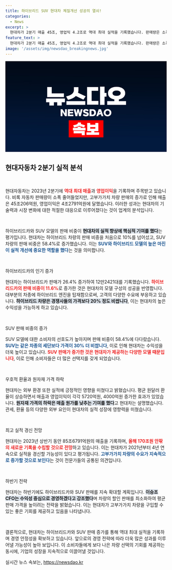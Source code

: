 ```yaml
---
title: 하이브리드 SUV 현대차 체질개선 성공의 열쇠!
categories:
  - News
excerpt: >
  현대차가 2분기 매출 45조, 영업익 4.2조로 역대 최대 실적을 기록했습니다. 판매량은 소폭 감소했지만, 하이브리드와 SUV 고부가가치 차량 판매 증가가 주요 요인으로 분석됩니다. 하반기에도 지속적인 실적 상승이 기대됩니다!
feature_text: >
  현대차가 2분기 매출 45조, 영업익 4.2조로 역대 최대 실적을 기록했습니다. 판매량은 소폭 감소했지만, 하이브리드와 SUV 고부가가치 차량 판매 증가가 주요 요인으로 분석됩니다. 하반기에도 지속적인 실적 상승이 기대됩니다!
image: '/assets/img/newsdao_breakingnews.jpg'
---
```


<p><img src="/assets/img/newsdao_breakingnews.jpg" alt="ontimetimes 속보" /></p>

<h2 data-ke-size="size26">현대자동차 2분기 실적 분석</h2>

<p data-ke-size="size16">&nbsp;</p>

<p>현대자동차는 2023년 2분기에 <b><span style="color: #ee2323;">역대 최대 매출</span></b>과 <b><span style="color: #ee2323;">영업이익</span></b>을 기록하며 주목받고 있습니다. 비록 자동차 판매량이 소폭 줄어들었지만, 고부가가치 차량 판매의 증가로 인해 매출은 45조206억원, 영업이익은 4조2791억원에 달했습니다. 이러한 성과는 현대차의 기술력과 시장 변화에 대한 적절한 대응으로 이루어졌다는 것이 업계의 분석입니다.</p>

<p data-ke-size="size16">&nbsp;</p>

<p>하이브리드카와 SUV 모델의 판매 비중이 <b><span style="background-color: #21538527;">현대차의 실적 향상에 핵심적 기여를 했다</span></b>는 평가입니다. 현대차는 하이브리드 차량의 판매 비중을 처음으로 10%를 넘어섰고, SUV 차량의 판매 비중은 58.4%로 증가했습니다. 이는 <b><span style="color: #1a5490;">SUV와 하이브리드 모델의 높은 마진이 실적 개선에 중요한 역할을 했다</span></b>는 것을 의미합니다.</p>

<p data-ke-size="size16">&nbsp;</p>

<p>하이브리드카의 인기 증가</p>

<p>현대차는 하이브리드카 판매가 26.4% 증가하여 12만2421대를 기록했습니다. <b><span style="color: #ee2323;">하이브리드카의 판매 비중이 11.6%</span></b>로 증가한 것은 현대차의 모델 구성의 성공을 반영합니다. 대부분의 차종에 하이브리드 엔진을 탑재함으로써, 고객의 다양한 수요에 부응하고 있습니다. <b><span style="background-color: #21538527;">하이브리드 차량은 경쟁사들의 가격보다 20% 정도 비쌉니다</span></b>, 이는 현대차의 높은 수익성을 가능하게 하고 있습니다.</p>

<p data-ke-size="size16">&nbsp;</p>

<p>SUV 판매 비중의 증가</p>

<p>SUV 모델에 대한 소비자의 선호도가 높아지며 판매 비중이 58.4%에 다다랐습니다. <b><span style="color: #1a5490;">SUV는 같은 차종의 세단보다 가격이 30% 더 비쌉니다</span></b>, 이로 인해 현대차는 수익성을 더욱 높이고 있습니다. <b><span style="color: #ee2323;">SUV 판매가 증가한 것은 현대차가 제공하는 다양한 모델 때문입니다</span></b>, 이로 인해 소비자들은 더 많은 선택지를 갖게 되었습니다.</p>

<p data-ke-size="size16">&nbsp;</p>

<p>우호적 환율과 원자재 가격 하락</p>

<p>현대차는 외부 환경 또한 실적에 긍정적인 영향을 미쳤다고 밝혔습니다. 평균 원달러 환율이 상승하면서 매출과 영업이익이 각각 5720억원, 4000억원 증가한 효과가 있었습니다. <b><span style="background-color: #21538527;">원자재 가격의 하락은 매출 원가를 낮추는 기여를 했다</span></b>고 현대차는 설명했습니다. 관세, 환율 등의 다양한 외부 요인이 현대차의 실적 성장에 영향력을 미쳤습니다.</p>

<p data-ke-size="size16">&nbsp;</p>

<p>최고 실적 경신 전망</p>

<p>현대차는 2023년 상반기 동안 85조6791억원의 매출을 기록하며, <b><span style="color: #ee2323;">올해 170조원 안팎의 새로운 기록을 수립할 것으로 전망</span></b>하고 있습니다. 이는 현대차가 2021년부터 4년 연속으로 실적을 경신할 가능성이 있다고 평가됩니다. <b><span style="color: #1a5490;">고부가가치 차량의 수요가 지속적으로 증가할 것으로 보인다</span></b>는 것이 전문가들의 공통된 의견입니다.</p>

<p data-ke-size="size16">&nbsp;</p>

<p>하반기 전략</p>

<p>현대차는 하반기에도 하이브리드카와 SUV 판매를 지속 확대할 계획입니다. <b><span style="background-color: #21538527;">이승조 CFO는 수익성 중심으로 경영하겠다고 강조했다</span></b>며 차량의 할인 판매를 최소화하여 평균 판매 가격을 높이려는 전략을 밝혔습니다. 이는 현대차가 고부가가치 차량을 구입할 수 있는 좋은 기회를 제공하고 있음을 나타냅니다.</p>

<p data-ke-size="size16">&nbsp;</p>

<p>결론적으로, 현대차는 하이브리드카와 SUV 판매 증가를 통해 역대 최대 실적을 기록하며 경영 안정성을 확보하고 있습니다. 앞으로의 경영 전략에 따라 더욱 많은 성과를 이루어낼 가능성이 높아 보입니다. 이 소비자들에게 보다 나은 차량 선택의 기회를 제공하는 동시에, 기업의 성장을 지속적으로 이끌어낼 것입니다.</p>
실시간 뉴스 속보는, <a href="https://newsdao.kr" rel="dofollow">https://newsdao.kr</a>


